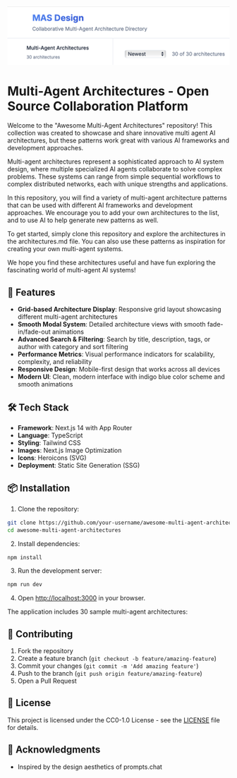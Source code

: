 <div align="center">
  <img src="navbar-screenshot.png" alt="Navbar Screenshot" width="800">
</div>

# Multi-Agent Architectures - Open Source Collaboration Platform

Welcome to the "Awesome Multi-Agent Architectures" repository! This collection was created to showcase and share innovative multi agent AI architectures, but these patterns work great with various AI frameworks and development approaches.

Multi-agent architectures represent a sophisticated approach to AI system design, where multiple specialized AI agents collaborate to solve complex problems. These systems can range from simple sequential workflows to complex distributed networks, each with unique strengths and applications.

In this repository, you will find a variety of multi-agent architecture patterns that can be used with different AI frameworks and development approaches. We encourage you to add your own architectures to the list, and to use AI to help generate new patterns as well.

To get started, simply clone this repository and explore the architectures in the architectures.md file. You can also use these patterns as inspiration for creating your own multi-agent systems.

We hope you find these architectures useful and have fun exploring the fascinating world of multi-agent AI systems!

## 🚀 Features

- **Grid-based Architecture Display**: Responsive grid layout showcasing different multi-agent architectures
- **Smooth Modal System**: Detailed architecture views with smooth fade-in/fade-out animations
- **Advanced Search & Filtering**: Search by title, description, tags, or author with category and sort filtering
- **Performance Metrics**: Visual performance indicators for scalability, complexity, and reliability
- **Responsive Design**: Mobile-first design that works across all devices
- **Modern UI**: Clean, modern interface with indigo blue color scheme and smooth animations

## 🛠️ Tech Stack

- **Framework**: Next.js 14 with App Router
- **Language**: TypeScript
- **Styling**: Tailwind CSS
- **Images**: Next.js Image Optimization
- **Icons**: Heroicons (SVG)
- **Deployment**: Static Site Generation (SSG)

## 📦 Installation

1. Clone the repository:
```bash
git clone https://github.com/your-username/awesome-multi-agent-architectures.git
cd awesome-multi-agent-architectures
```

2. Install dependencies:
```bash
npm install
```

3. Run the development server:
```bash
npm run dev
```

4. Open [http://localhost:3000](http://localhost:3000) in your browser.

The application includes 30 sample multi-agent architectures:

## 🤝 Contributing

1. Fork the repository
2. Create a feature branch (`git checkout -b feature/amazing-feature`)
3. Commit your changes (`git commit -m 'Add amazing feature'`)
4. Push to the branch (`git push origin feature/amazing-feature`)
5. Open a Pull Request

## 📄 License

This project is licensed under the CC0-1.0 License - see the [LICENSE](LICENSE) file for details.

## 🙏 Acknowledgments

- Inspired by the design aesthetics of prompts.chat
